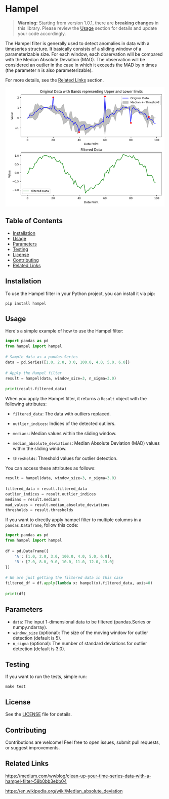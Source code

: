 # Hampel

> **Warning:** Starting from version 1.0.1, there are **breaking changes** in this library. Please review the [Usage](#usage) section for details and update your code accordingly.

The Hampel filter is generally used to detect anomalies in data with a timeseries structure.
It basically consists of a sliding window of a parameterizable size. 
For each window, each observation will be compared with the Median Absolute Deviation (MAD).
The observation will be considered an outlier in the case in which it exceeds the MAD by n times (the parameter n is also parameterizable).

For more details, see the [Related Links](#related-links) section.

![usage_visualization.png](img%2Fusage_visualization.png)

## Table of Contents
- [Installation](#installation)
- [Usage](#usage)
- [Parameters](#parameters)
- [Testing](#testing)
- [License](#license)
- [Contributing](#contributing)
- [Related Links](#related-links)


## Installation

To use the Hampel filter in your Python project, you can install it via pip:

```
pip install hampel
```


## Usage

Here's a simple example of how to use the Hampel filter:

```python
import pandas as pd
from hampel import hampel

# Sample data as a pandas.Series
data = pd.Series([1.0, 2.0, 3.0, 100.0, 4.0, 5.0, 6.0])

# Apply the Hampel filter
result = hampel(data, window_size=3, n_sigma=3.0)

print(result.filtered_data)
```

When you apply the Hampel filter, it returns a `Result` object with the following attributes:


- `filtered_data`: The data with outliers replaced.


- `outlier_indices`: Indices of the detected outliers.


- `medians`: Median values within the sliding window.


- `median_absolute_deviations`: Median Absolute Deviation (MAD) values within the sliding window.


- `thresholds`: Threshold values for outlier detection.


You can access these attributes as follows:

```python
result = hampel(data, window_size=3, n_sigma=3.0)

filtered_data = result.filtered_data
outlier_indices = result.outlier_indices
medians = result.medians
mad_values = result.median_absolute_deviations
thresholds = result.thresholds
```

If you want to directly apply hampel filter to multiple columns in a  `pandas.Dataframe`,
follow this code:

```python
import pandas as pd
from hampel import hampel

df = pd.DataFrame({
    'A': [1.0, 2.0, 3.0, 100.0, 4.0, 5.0, 6.0],
    'B': [7.0, 8.0, 9.0, 10.0, 11.0, 12.0, 13.0]
})

# We are just getting the filtered data in this case
filtered_df = df.apply(lambda x: hampel(x).filtered_data, axis=0)

print(df)
```

## Parameters

* `data`: The input 1-dimensional data to be filtered (pandas.Series or numpy.ndarray).
* `window_size` (optional): The size of the moving window for outlier detection (default is 5).
* `n_sigma` (optional): The number of standard deviations for outlier detection (default is 3.0).

## Testing

If you want to run the tests, simple run:

```
make test
```

## License

See the [LICENSE](LICENSE) file for details.

## Contributing

Contributions are welcome! Feel free to open issues, submit pull requests, or suggest improvements.

## Related Links

https://medium.com/wwblog/clean-up-your-time-series-data-with-a-hampel-filter-58b0bb3ebb04

https://en.wikipedia.org/wiki/Median_absolute_deviation
